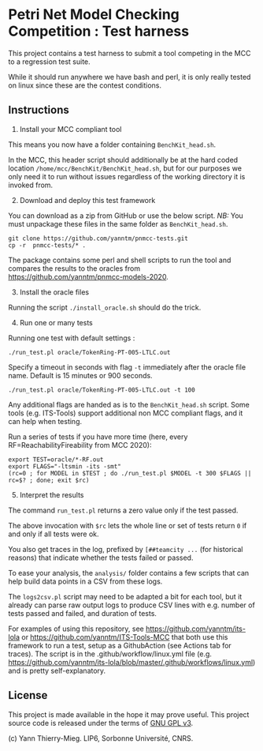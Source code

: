 # Petri Net Model Checking Competition : Test harness

This project contains a test harness to submit a tool competing in the MCC to a regression test suite.

While it should run anywhere we have bash and perl, it is only really tested on linux since these are the contest conditions.

## Instructions

1. Install your MCC compliant tool

This means you now have a folder containing `BenchKit_head.sh`. 

In the MCC, this header script should additionally be at the hard coded location `/home/mcc/BenchKit/BenchKit_head.sh`,
 but for our purposes we only need it to run without issues regardless of the working directory it is invoked from.

2. Download and deploy this test framework 

You can download as a zip from GitHub or use the below script.
*NB:* You must unpackage these files in the same folder as `BenchKit_head.sh`.

```
git clone https://github.com/yanntm/pnmcc-tests.git
cp -r  pnmcc-tests/* .
```

The package contains some perl and shell scripts to run the tool and compares the results to the oracles from https://github.com/yanntm/pnmcc-models-2020.

3. Install the oracle files

Running the script `./install_oracle.sh` should do the trick.

4. Run one or many tests

Running one test with default settings :
```
./run_test.pl oracle/TokenRing-PT-005-LTLC.out
```

Specify a timeout in seconds with flag `-t` immediately after the oracle file name. Default is 15 minutes or 900 seconds.
``` 
./run_test.pl oracle/TokenRing-PT-005-LTLC.out -t 100
```

Any additional flags are handed as is to the `BenchKit_head.sh` script. Some tools (e.g. ITS-Tools) support
additional non MCC compliant flags, and it can help when testing.

Run a series of tests if you have more time (here, every RF=ReachabilityFireability from MCC 2020):

```
export TEST=oracle/*-RF.out
export FLAGS="-ltsmin -its -smt"
(rc=0 ; for MODEL in $TEST ; do ./run_test.pl $MODEL -t 300 $FLAGS || rc=$? ; done; exit $rc)
```

5. Interpret the results

The command `run_test.pl` returns a zero value only if the test passed. 

The above invocation with `$rc` lets the whole line or set of tests return `0` if and only if all tests were ok. 

You also get traces in the log, prefixed by `[##teamcity ...` (for historical reasons) that indicate whether the tests failed or passed.

To ease your analysis, the `analysis/` folder contains a few scripts that can help build data points in a CSV from these logs. 

The `logs2csv.pl` script may need to be adapted a bit for each tool, but it already can parse raw output logs to produce CSV lines with e.g. number of tests passed and failed, and duration of tests.

For examples of using this repository, see https://github.com/yanntm/its-lola or https://github.com/yanntm/ITS-Tools-MCC that both use this framework to run a test, setup as a GithubAction (see Actions tab for traces). The script is in the .github/workflow/linux.yml file (e.g. https://github.com/yanntm/its-lola/blob/master/.github/workflows/linux.yml) and is pretty self-explanatory.


## License

This project is made available in the hope it may prove useful. 
This project source code is released under the terms of [GNU GPL v3](https://www.gnu.org/licenses/gpl-3.0.html).

(c) Yann Thierry-Mieg. LIP6, Sorbonne Université, CNRS.
